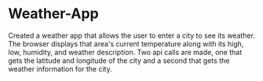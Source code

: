 # Weather-App
Created a weather app that allows the user to enter a city to see its weather. The browser displays that area's current temperature along with its high, low, humidity, and weather description. Two api calls are made, one that gets the latitude and longitude of the city and a second that gets the weather information for the city. 
